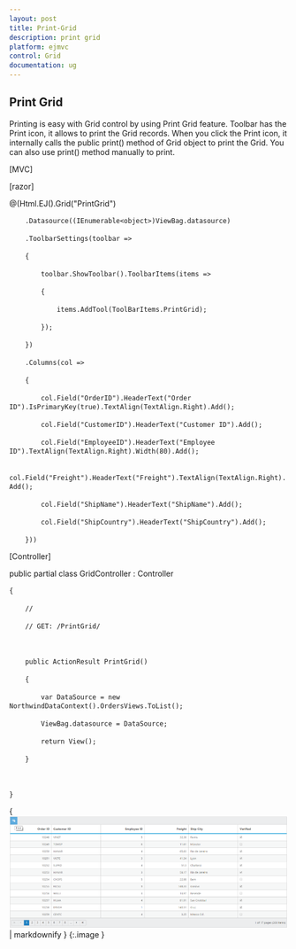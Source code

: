 ```yaml
---
layout: post
title: Print-Grid
description: print grid
platform: ejmvc
control: Grid
documentation: ug
---
```


## Print Grid

Printing is easy with Grid control by using Print Grid feature. Toolbar has the Print icon, it allows to print the Grid records. When you click the Print icon, it internally calls the public print() method of Grid object to print the Grid. You can also use print() method manually to print.



[MVC]

[razor]



@(Html.EJ().Grid<OrdersView>("PrintGrid")

        .Datasource((IEnumerable<object>)ViewBag.datasource)

        .ToolbarSettings(toolbar =>

        {

            toolbar.ShowToolbar().ToolbarItems(items =>

            {

                items.AddTool(ToolBarItems.PrintGrid);

            });

        })

        .Columns(col =>

        {

            col.Field("OrderID").HeaderText("Order ID").IsPrimaryKey(true).TextAlign(TextAlign.Right).Add();

            col.Field("CustomerID").HeaderText("Customer ID").Add();

            col.Field("EmployeeID").HeaderText("Employee ID").TextAlign(TextAlign.Right).Width(80).Add();

            col.Field("Freight").HeaderText("Freight").TextAlign(TextAlign.Right). Add();

            col.Field("ShipName").HeaderText("ShipName").Add();

            col.Field("ShipCountry").HeaderText("ShipCountry").Add();

        }))

[Controller]



public partial class GridController : Controller

    {

        //

        // GET: /PrintGrid/



        public ActionResult PrintGrid()

        {

            var DataSource = new NorthwindDataContext().OrdersViews.ToList();

            ViewBag.datasource = DataSource;

            return View();

        }



    }





{ ![](Print-Grid_images/Print-Grid_img1.png) | markdownify }
{:.image }


